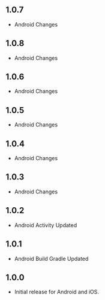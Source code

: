 ## 1.0.7
* Android Changes

## 1.0.8
* Android Changes

## 1.0.6
* Android Changes

## 1.0.5
* Android Changes

## 1.0.4
* Android Changes

## 1.0.3
* Android Changes

## 1.0.2
* Android Activity Updated

## 1.0.1
* Android Build Gradle Updated

## 1.0.0
* Initial release for Android and iOS.
